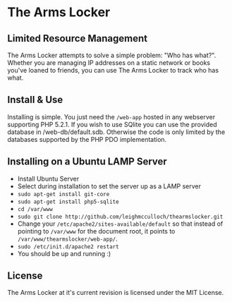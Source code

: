 # The Arms Locker
## Limited Resource Management

The Arms Locker attempts to solve a simple problem: "Who has what?". Whether you are managing IP addresses on a static network or books you've loaned to friends, you can use The Arms Locker to track who has what.

## Install & Use

Installing is simple. You just need the `/web-app` hosted in any webserver supporting PHP 5.2.1. If you wish to use SQlite you can use the provided database in /web-db/default.sdb. Otherwise the code is only limited by the databases supported by the PHP PDO implementation.

## Installing on a Ubuntu LAMP Server

* Install Ubuntu Server
* Select during installation to set the server up as a LAMP server
* `sudo apt-get install git-core`
* `sudo apt-get install php5-sqlite`
* `cd /var/www`
* `sudo git clone http://github.com/leighmcculloch/thearmslocker.git`
* Change your `/etc/apache2/sites-available/default` so that instead of pointing to `/var/www` for the document root, it points to `/var/www/thearmslocker/web-app/`.
* `sudo /etc/init.d/apache2 restart`
* You should be up and running :)

## License

The Arms Locker at it's current revision is licensed under the MIT
License.
